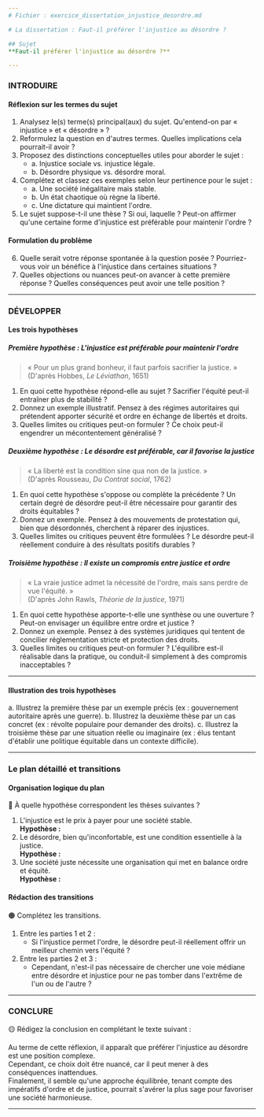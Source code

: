 ```yaml
---
# Fichier : exercice_dissertation_injustice_desordre.md

# La dissertation : Faut-il préférer l'injustice au désordre ?

## Sujet
**Faut-il préférer l'injustice au désordre ?**

---
```


### INTRODUIRE

#### Réflexion sur les termes du sujet

1. Analysez le(s) terme(s) principal(aux) du sujet. Qu'entend-on par « injustice » et « désordre » ?
2. Reformulez la question en d'autres termes. Quelles implications cela pourrait-il avoir ?
3. Proposez des distinctions conceptuelles utiles pour aborder le sujet :
   - a. Injustice sociale vs. injustice légale.
   - b. Désordre physique vs. désordre moral.
4. Complétez et classez ces exemples selon leur pertinence pour le sujet :
   - a. Une société inégalitaire mais stable.
   - b. Un état chaotique où règne la liberté.
   - c. Une dictature qui maintient l'ordre.
5. Le sujet suppose-t-il une thèse ? Si oui, laquelle ? Peut-on affirmer qu'une certaine forme d'injustice est préférable pour maintenir l'ordre ?

#### Formulation du problème

6. Quelle serait votre réponse spontanée à la question posée ? Pourriez-vous voir un bénéfice à l'injustice dans certaines situations ?
7. Quelles objections ou nuances peut-on avancer à cette première réponse ? Quelles conséquences peut avoir une telle position ?

---

### DÉVELOPPER

#### Les trois hypothèses

##### Première hypothèse : L'injustice est préférable pour maintenir l'ordre

> « Pour un plus grand bonheur, il faut parfois sacrifier la justice. »  
> (D'après Hobbes, *Le Léviathan*, 1651)

1. En quoi cette hypothèse répond-elle au sujet ? Sacrifier l'équité peut-il entraîner plus de stabilité ?
2. Donnez un exemple illustratif. Pensez à des régimes autoritaires qui prétendent apporter sécurité et ordre en échange de libertés et droits.
3. Quelles limites ou critiques peut-on formuler ? Ce choix peut-il engendrer un mécontentement généralisé ?

##### Deuxième hypothèse : Le désordre est préférable, car il favorise la justice

> « La liberté est la condition sine qua non de la justice. »  
> (D'après Rousseau, *Du Contrat social*, 1762)

1. En quoi cette hypothèse s'oppose ou complète la précédente ? Un certain degré de désordre peut-il être nécessaire pour garantir des droits équitables ?
2. Donnez un exemple. Pensez à des mouvements de protestation qui, bien que désordonnés, cherchent à réparer des injustices.
3. Quelles limites ou critiques peuvent être formulées ? Le désordre peut-il réellement conduire à des résultats positifs durables ?

##### Troisième hypothèse : Il existe un compromis entre justice et ordre

> « La vraie justice admet la nécessité de l'ordre, mais sans perdre de vue l'équité. »  
> (D'après John Rawls, *Théorie de la justice*, 1971)

1. En quoi cette hypothèse apporte-t-elle une synthèse ou une ouverture ? Peut-on envisager un équilibre entre ordre et justice ?
2. Donnez un exemple. Pensez à des systèmes juridiques qui tentent de concilier réglementation stricte et protection des droits.
3. Quelles limites ou critiques peut-on formuler ? L'équilibre est-il réalisable dans la pratique, ou conduit-il simplement à des compromis inacceptables ?

---

#### Illustration des trois hypothèses

a. Illustrez la première thèse par un exemple précis (ex : gouvernement autoritaire après une guerre).
b. Illustrez la deuxième thèse par un cas concret (ex : révolte populaire pour demander des droits).
c. Illustrez la troisième thèse par une situation réelle ou imaginaire (ex : élus tentant d'établir une politique équitable dans un contexte difficile).

---

### Le plan détaillé et transitions

#### Organisation logique du plan

🔴 À quelle hypothèse correspondent les thèses suivantes ?

1. L'injustice est le prix à payer pour une société stable.  
   **Hypothèse :**
2. Le désordre, bien qu'inconfortable, est une condition essentielle à la justice.  
   **Hypothèse :**
3. Une société juste nécessite une organisation qui met en balance ordre et équité.  
   **Hypothèse :**

#### Rédaction des transitions

🟠 Complétez les transitions.

1. Entre les parties 1 et 2 :  
   - Si l'injustice permet l'ordre, le désordre peut-il réellement offrir un meilleur chemin vers l'équité ?
2. Entre les parties 2 et 3 :  
   - Cependant, n'est-il pas nécessaire de chercher une voie médiane entre désordre et injustice pour ne pas tomber dans l'extrême de l'un ou de l'autre ?

---

### CONCLURE

🟡 Rédigez la conclusion en complétant le texte suivant :

Au terme de cette réflexion, il apparaît que préférer l'injustice au désordre est une position complexe.  
Cependant, ce choix doit être nuancé, car il peut mener à des conséquences inattendues.  
Finalement, il semble qu'une approche équilibrée, tenant compte des impératifs d'ordre et de justice, pourrait s'avérer la plus sage pour favoriser une société harmonieuse.

---